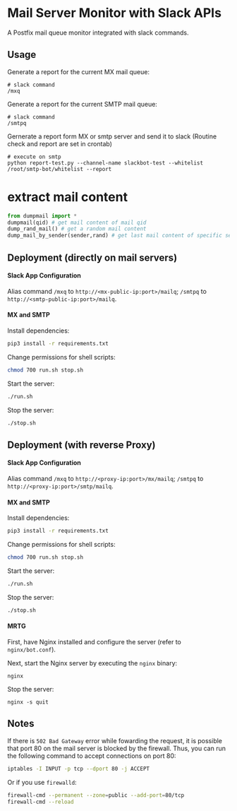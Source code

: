 # Mail Server Monitor with Slack APIs
A Postfix mail queue monitor integrated with slack commands.
## Usage
Generate a report for the current MX mail queue:
```
# slack command
/mxq
```
Generate a report for the current SMTP mail queue:
```
# slack command
/smtpq
```
Gernerate a report form MX or smtp server and send it to slack
(Routine check and report are set in crontab)
```
# execute on smtp
python report-test.py --channel-name slackbot-test --whitelist /root/smtp-bot/whitelist --report
```
# extract mail content
```python
from dumpmail import *
dumpmail(qid) # get mail content of mail qid
dump_rand_mail() # get a random mail content
dump_mail_by_sender(sender,rand) # get last mail content of specific sender, if rand == True then it will random select a mail of that sender.
```

## Deployment (directly on mail servers)
#### Slack App Configuration
Alias command `/mxq` to `http://<mx-public-ip:port>/mailq`; `/smtpq` to `http://<smtp-public-ip:port>/mailq`.
#### MX and SMTP
Install dependencies:
```bash
pip3 install -r requirements.txt
``` 
Change permissions for shell scripts:
```bash
chmod 700 run.sh stop.sh
```
Start the server:
```bash
./run.sh
```
Stop the server:
```bash
./stop.sh
```
## Deployment (with reverse Proxy)
#### Slack App Configuration
Alias command `/mxq` to `http://<proxy-ip:port>/mx/mailq`; `/smtpq` to `http://<proxy-ip:port>/smtp/mailq`.
#### MX and SMTP
Install dependencies:
```bash
pip3 install -r requirements.txt
``` 
Change permissions for shell scripts:
```bash
chmod 700 run.sh stop.sh
```
Start the server:
```bash
./run.sh
```
Stop the server:
```bash
./stop.sh
```
#### MRTG
First, have Nginx installed and configure the server (refer to `nginx/bot.conf`).

Next, start the Nginx server by executing the `nginx` binary:
```
nginx
```
Stop the server:
```
nginx -s quit
```
## Notes
If there is `502 Bad Gateway` error while fowarding the request, it is possible that port 80 on the mail server is blocked by the firewall. Thus, you can run the following command to accept connections on port 80:
```bash
iptables -I INPUT -p tcp --dport 80 -j ACCEPT
```
Or if you use `firewalld`:
```bash
firewall-cmd --permanent --zone=public --add-port=80/tcp 
firewall-cmd --reload
```
